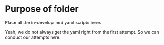 # Purpose of folder

Place all the in-development yaml scripts here.

Yeah, we do not always get the yaml right from the first attempt.
So we can conduct our attempts here.